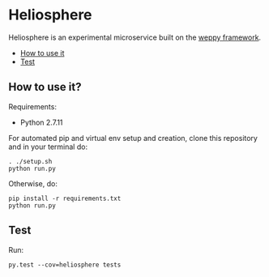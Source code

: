 # Heliosphere

Heliosphere is an experimental microservice built on the
[weppy framework](http://weppy.org/).


- [How to use it](#how-to-use-it)
- [Test](#test)


## How to use it?

Requirements:
- Python 2.7.11

For automated pip and virtual env setup and creation, 
clone this repository and in your terminal do:

```
. ./setup.sh
python run.py
```

Otherwise, do:

```
pip install -r requirements.txt
python run.py
```

## Test

Run:

```
py.test --cov=heliosphere tests
```